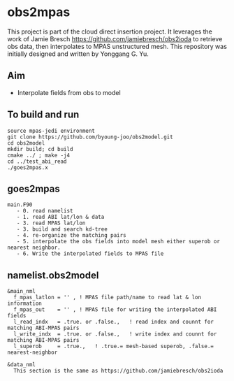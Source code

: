 obs2mpas
========

This project is part of the cloud direct insertion project.
It leverages the work of Jamie Bresch https://github.com/jamiebresch/obs2ioda to retrieve obs data,
then interpolates to MPAS unstructured mesh.
This repository was initially designed and written by Yonggang G. Yu.

Aim
---
- Interpolate fields from obs to model


To build and run
----------------
```
source mpas-jedi environment
git clone https://github.com/byoung-joo/obs2model.git
cd obs2model
mkdir build; cd build
cmake ../ ; make -j4
cd ../test_abi_read
./goes2mpas.x
```

goes2mpas
---------
```
main.F90
   - 0. read namelist
   - 1. read ABI lat/lon & data
   - 3. read MPAS lat/lon
   - 3. build and search kd-tree
   - 4. re-organize the matching pairs
   - 5. interpolate the obs fields into model mesh either superob or nearest neighbor.
   - 6. Write the interpolated fields to MPAS file
```


namelist.obs2model
------------------
```
&main_nml
  f_mpas_latlon = '' , ! MPAS file path/name to read lat & lon information
  f_mpas_out    = '' , ! MPAS file for writing the interpolated ABI fields
  l_read_indx   = .true. or .false.,   ! read index and counnt for matching ABI-MPAS pairs
  l_write_indx  = .true. or .false.,   ! write index and counnt for matching ABI-MPAS pairs
  l_superob     = .true.,   ! .true.= mesh-based superob, .false.= nearest-neighbor

&data_nml
  This section is the same as https://github.com/jamiebresch/obs2ioda
```
